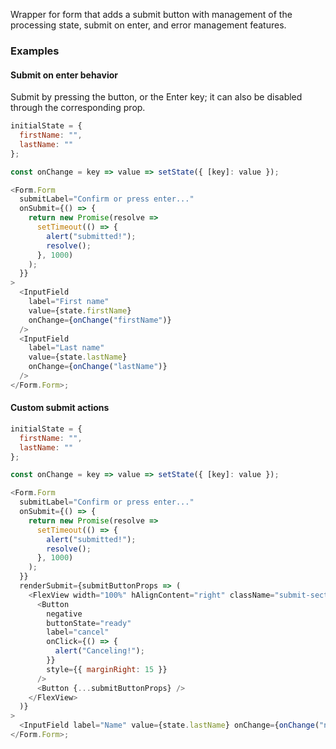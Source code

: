 Wrapper for form that adds a submit button with management of the processing state, submit on enter, and error management features.

### Examples

#### Submit on enter behavior

Submit by pressing the button, or the Enter key; it can also be disabled through the corresponding prop.

```js
initialState = {
  firstName: "",
  lastName: ""
};

const onChange = key => value => setState({ [key]: value });

<Form.Form
  submitLabel="Confirm or press enter..."
  onSubmit={() => {
    return new Promise(resolve =>
      setTimeout(() => {
        alert("submitted!");
        resolve();
      }, 1000)
    );
  }}
>
  <InputField
    label="First name"
    value={state.firstName}
    onChange={onChange("firstName")}
  />
  <InputField
    label="Last name"
    value={state.lastName}
    onChange={onChange("lastName")}
  />
</Form.Form>;
```

#### Custom submit actions

```js
initialState = {
  firstName: "",
  lastName: ""
};

const onChange = key => value => setState({ [key]: value });

<Form.Form
  submitLabel="Confirm or press enter..."
  onSubmit={() => {
    return new Promise(resolve =>
      setTimeout(() => {
        alert("submitted!");
        resolve();
      }, 1000)
    );
  }}
  renderSubmit={submitButtonProps => (
    <FlexView width="100%" hAlignContent="right" className="submit-section">
      <Button
        negative
        buttonState="ready"
        label="cancel"
        onClick={() => {
          alert("Canceling!");
        }}
        style={{ marginRight: 15 }}
      />
      <Button {...submitButtonProps} />
    </FlexView>
  )}
>
  <InputField label="Name" value={state.lastName} onChange={onChange("name")} />
</Form.Form>;
```

